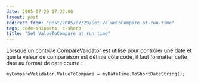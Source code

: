 ```yaml
---
date: 2005-07-29 17:33:00
layout: post
redirect_from: "post/2005/07/29/Set-ValueToCompare-at-run-time"
tags: code-snippets, c-sharp
title: "Set ValueToCompare at run time"
---
```


Lorsque un contrôle CompareValidator est utilisé pour contrôler une date et
que la valeur de comparaison est définie côté code, il faut formatter cette
date au format de date courte :

```
myCompareValidator.ValueToCompare = myDateTime.ToShortDateString();
```
